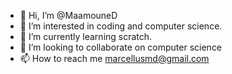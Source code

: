 - 👋 Hi, I’m @MaamouneD
- 👀 I’m interested in coding and computer science.
- 🌱 I’m currently learning scratch.
- 💞️ I’m looking to collaborate on computer science
- 📫 How to reach me marcellusmd@gmail.com

<!---
MaamouneD/MaamouneD is a ✨ special ✨ repository because its `README.md` (this file) appears on your GitHub profile.
You can click the Preview link to take a look at your changes.
--->
